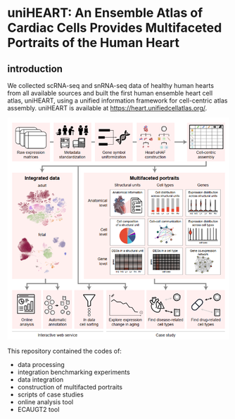 # uniHEART: An Ensemble Atlas of Cardiac Cells Provides Multifaceted Portraits of the Human Heart

## introduction
We collected scRNA-seq and snRNA-seq data of healthy human hearts from all available sources and built the first human ensemble heart cell atlas, uniHEART, using a unified information framework for cell-centric atlas assembly. uniHEART is available at https://heart.unifiedcellatlas.org/.

![Overview of uniHEART](./Overview.png)

This repository contained the codes of:
* data processing
* integration benchmarking experiments
* data integration
* construction of multifacted portraits
* scripts of case studies
* online analysis tool 
* ECAUGT2 tool